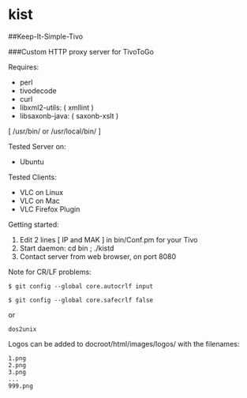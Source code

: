 # kist
##Keep-It-Simple-Tivo

###Custom HTTP proxy server for TivoToGo

Requires:

* perl
* tivodecode
* curl
* libxml2-utils: ( xmllint )
* libsaxonb-java: ( saxonb-xslt )

[ /usr/bin/ or /usr/local/bin/ ]

Tested Server on:

*  Ubuntu

Tested Clients:

* VLC on Linux  
* VLC on Mac
* VLC Firefox Plugin

Getting started:

1. Edit 2 lines [ IP and MAK ] in bin/Conf.pm for your Tivo
2. Start daemon: cd bin ; ./kistd
3. Contact server from web browser, on port 8080

Note for CR/LF problems:

`$ git config --global core.autocrlf input`

`$ git config --global core.safecrlf false`

or

`dos2unix`

Logos can be added to docroot/html/images/logos/ with the filenames:

    1.png
    2.png
    3.png
    ...
    999.png
